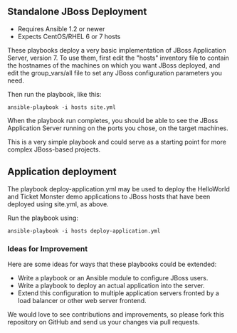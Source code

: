 ## Standalone JBoss Deployment

- Requires Ansible 1.2 or newer
- Expects CentOS/RHEL 6 or 7 hosts

These playbooks deploy a very basic implementation of JBoss Application Server,
version 7. To use them, first edit the "hosts" inventory file to contain the
hostnames of the machines on which you want JBoss deployed, and edit the 
group_vars/all file to set any JBoss configuration parameters you need.

Then run the playbook, like this:

	ansible-playbook -i hosts site.yml

When the playbook run completes, you should be able to see the JBoss
Application Server running on the ports you chose, on the target machines.

This is a very simple playbook and could serve as a starting point for more
complex JBoss-based projects. 

## Application deployment

The playbook deploy-application.yml may be used to deploy the HelloWorld and Ticket Monster demo applications to JBoss hosts that have been deployed using site.yml, as above.

Run the playbook using:

	ansible-playbook -i hosts deploy-application.yml

### Ideas for Improvement

Here are some ideas for ways that these playbooks could be extended:

- Write a playbook or an Ansible module to configure JBoss users.
- Write a playbook to deploy an actual application into the server.
- Extend this configuration to multiple application servers fronted by a load
balancer or other web server frontend.

We would love to see contributions and improvements, so please fork this
repository on GitHub and send us your changes via pull requests.
